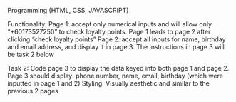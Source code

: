 Programming (HTML, CSS, JAVASCRIPT)

Functionality: 
Page 1: accept only numerical inputs and will allow only “+60173527250” to check loyalty points. Page 1 leads to page 2 after clicking “check loyalty points”
Page 2: accept all inputs for name, birthday and email address, and display it in page 3. The instructions in page 3 will be task 2 below

Task 2: Code page 3 to display the data keyed into both page 1 and page 2.
Page 3 should display: phone number, name, email, birthday (which were inputted in page 1 and 2)
Styling: Visually aesthetic and similar to the previous 2 pages
